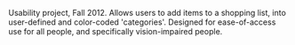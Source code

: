 Usability project, Fall 2012. Allows users to add items to a shopping list, into user-defined and color-coded 'categories'. Designed for ease-of-access use for all people, and specifically vision-impaired people.